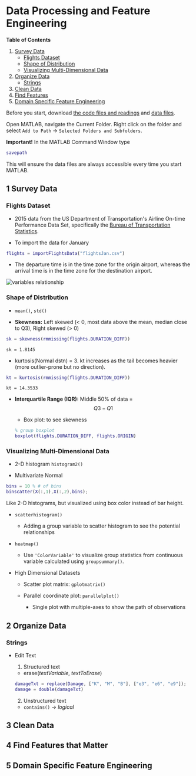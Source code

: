 # Data Processing and Feature Engineering

__Table of Contents__
1. [Survey Data](#ch1)
    - [Flights Dataset](#ch1.1)
    - [Shape of Distribution](#ch1.2)
    - [Visualizing Multi-Dimensional Data](#ch1.3)
2. [Organize Data](#ch2)
    - [Strings](#ch2.1)
3. [Clean Data](#ch3)
4. [Find Features](#ch4)
5. [Domain Specific Feature Engineering](#ch5)


Before you start, download [the code files and readings](https://www.mathworks.com/supportfiles/practicaldsmatlab/flights/Data%20Processing%20and%20Feature%20Engineering.zip) and [data files](https://www.mathworks.com/supportfiles/practicaldsmatlab/flights/Flights.zip).

Open MATLAB, navigate the Current Folder. Right click on the folder and select `Add to Path` -> `Selected Folders and Subfolders`.

__Important!__ In the MATLAB Command Window type 
```matlab
savepath
```
This will ensure the data files are always accessible every time you start MATLAB.

<a name="ch1"></a>
## 1 Survey Data

<a name="ch1.1"></a>
### Flights Dataset

- 2015 data from the US Department of Transportation's Airline On-time Performance Data Set, specifically the [Bureau of Transportation Statistics](https://www.transtats.bts.gov/homepage.asp).

- To import the data for January 
```matlab
flights = importFlightsData("flightsJan.csv")
```

- The departure time is in the time zone for the origin airport, whereas the arrival time is in the time zone for the destination airport.

![variables relationship](https://i.imgur.com/ivz2qti.png)

<a name="ch1.2"></a>
### Shape of Distribution

- `mean()`, `std()`

- __Skewness:__ Left skewed (< 0, most data above the mean, median close to Q3), Right skewed (> 0)

```matlab
sk = skewness(rmmissing(flights.DURATION_DIFF))
```
`sk = 1.8145`

  - kurtosis(Normal dstn) = 3. kt increases as the tail becomes heavier (more outlier-prone but no direction).

  ```matlab
  kt = kurtosis(rmmissing(flights.DURATION_DIFF))
  ```
  `kt = 14.3533`

- __Interquartile Range (IQR):__ Middle 50% of data = $$Q3 - Q1$$

  - Box plot: to see skewness

  ```matlab
  % group boxplot
  boxplot(flights.DURATION_DIFF, flights.ORIGIN)
  ```

<a name="ch1.3"></a>
### Visualizing Multi-Dimensional Data

- 2-D histogram `histogram2()`

- Multivariate Normal

```matlab
bins = 10 % # of bins
binscatter(X(:,1),X(:,2),bins);
```

Like 2-D histograms, but visualized using box color instead of bar height.

- `scatterhistogram()`

  - Adding a group variable to scatter histogram to see the potential relationships

- `heatmap()`

  - Use `'ColorVariable'` to visualize group statistics from continuous variable calculated using `groupsummary()`.

- High Dimensional Datasets

  - Scatter plot matrix: `gplotmatrix()`

  - Parallel coordinate plot: `parallelplot()`

    - Single plot with multiple-axes to show the path of observations


<a name="ch2"></a>
## 2 Organize Data

<a name="ch2.1"></a>
### Strings

- Edit Text

  1. Structured text

  - erase(_textVariable_, _textToErase_)
  
  ```matlab
  damageTxt = replace(Damage, ["K", "M", "B"], ["e3", "e6", "e9"]);
  damage = double(damageTxt)
  ```

  2. Unstructured text

  - `contains()` -> _logical_




<a name="ch3"></a>
## 3 Clean Data



<a name="ch4"></a>
## 4 Find Features that Matter



<a name="ch5"></a>
## 5 Domain Specific Feature Engineering


